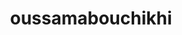 ---
title: oussamabouchikhi
github: https://github.com/oussamabouchikhi
mode: dark
transition: 1s
score: 49.8
archetype:
- Little Bit of Everything
---